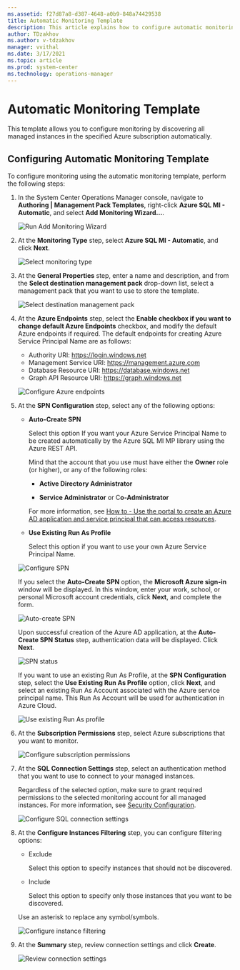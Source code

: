 ```yaml
---
ms.assetid: f27d87a8-d387-4648-a0b9-848a74429538
title: Automatic Monitoring Template
description: This article explains how to configure automatic monitoring template in Management Pack for Azure SQL Managed Instance
author: TDzakhov
ms.author: v-tdzakhov
manager: vvithal
ms.date: 3/17/2021
ms.topic: article
ms.prod: system-center
ms.technology: operations-manager
---
```


# Automatic Monitoring Template

This template allows you to configure monitoring by discovering all managed instances in the specified Azure subscription automatically.

## Configuring Automatic Monitoring Template

To configure monitoring using the automatic monitoring template, perform the following steps:

1. In the System Center Operations Manager console, navigate to **Authoring | Management Pack Templates**, right-click **Azure SQL MI - Automatic**, and select **Add Monitoring Wizard…**.

    ![Run Add Monitoring Wizard](./media/mimp/running-monitoring-wizard.png)

2. At the **Monitoring Type** step, select **Azure SQL MI - Automatic**, and click **Next**.

    ![Select monitoring type](./media/mimp/selecting-monitoring-type.png)

3. At the **General Properties** step, enter a name and description, and from the **Select destination management pack** drop-down list, select a management pack that you want to use to store the template.

    ![Select destination management pack](./media/mimp/destination-management-pack.png)

4. At the **Azure Endpoints** step, select the **Enable checkbox if you want to change default Azure Endpoints** checkbox, and modify the default Azure endpoints if required. The default endpoints for creating Azure Service Principal Name are as follows:

   - Authority URI: <https://login.windows.net>
   - Management Service URI: <https://management.azure.com>
   - Database Resource URI: <https://database.windows.net>  
   - Graph API Resource URI: <https://graph.windows.net>

   ![Configure Azure endpoints](./media/mimp/configuring-azure-endpoints.png)

5. At the **SPN Configuration** step, select any of the following options:

   - **Auto-Create SPN**

       Select this option If you want your Azure Service Principal Name to be created automatically by the Azure SQL MI MP library using the Azure REST API. 
       
       Mind that the account that you use must have either the **Owner** role (or higher), or any of the following roles:

       - **Active Directory Administrator**
       
       - **Service Administrator** or C**o-Administrator**

       For more information, see [How to - Use the portal to create an Azure AD application and service principal that can access resources](https://docs.microsoft.com/azure/active-directory/develop/howto-create-service-principal-portal).

   - **Use Existing Run As Profile**

       Select this option if you want to use your own Azure Service Principal Name.

    ![Configure SPN](./media/mimp/spn-configuration.png)

     If you select the **Auto-Create SPN** option, the **Microsoft Azure sign-in** window will be displayed. In this window, enter your work, school, or personal Microsoft account credentials, click **Next**, and complete the form.

    ![Auto-create SPN](./media/mimp/auto-create-spn.jpg)

    Upon successful creation of the Azure AD application, at the **Auto-Create SPN Status** step, authentication data will be displayed. Click **Next**.

    ![SPN status](./media/mimp/auto-create-spn-status.png)

    If you want to use an existing Run As Profile, at the **SPN Configuration** step, select the **Use Existing Run As Profile** option, click **Next**, and select an existing Run As Account associated with the Azure service principal name. This Run As Account will be used for authentication in Azure Cloud.

    ![Use existing Run As profile](./media/mimp/existing-run-as-profile.png)

6. At the **Subscription Permissions** step, select Azure subscriptions that you want to monitor.

    ![Configure subscription permissions](./media/mimp/subscription-permissions.png)

7. At the **SQL Connection Settings** step, select an authentication method that you want to use to connect to your managed instances. 

    Regardless of the selected option, make sure to grant required permissions to the selected monitoring account for all managed instances. For more information, see [Security Configuration](mimp-security-configuration.md).

    ![Configure SQL connection settings](./media/mimp/sql-connection-settings.png)

8. At the **Configure Instances Filtering** step, you can configure filtering options:

   - Exclude

      Select this option to specify instances that should not be discovered.

   - Include

      Select this option to specify only those instances that you want to be discovered.

    Use an asterisk to replace any symbol/symbols.

    ![Configure instance filtering](./media/mimp/instance-filtering.png)

9. At the **Summary** step, review connection settings and click **Create**.

    ![Review connection settings](./media/mimp/review-connection-settings.png)